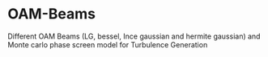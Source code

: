 # OAM-Beams
Different OAM Beams (LG, bessel, Ince gaussian and hermite gaussian) and Monte carlo phase screen model for Turbulence Generation
